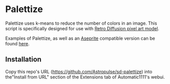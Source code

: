 # Palettize
Palettize uses k-means to reduce the number of colors in an image. This script is specifically designed for use with [Retro Diffusion pixel art model](https://astropulse.gumroad.com/l/RetroDiffusionModel).

Examples of Palettize, as well as an [Aseprite](https://www.aseprite.org/) compatible version can be found [here](https://astropulse.gumroad.com/l/RetroDiffusion).

## Installation
Copy this repo's URL (https://github.com/Astropulse/sd-palettize) into the"Install from URL" section of the Extensions tab of Automatic1111's webui.

